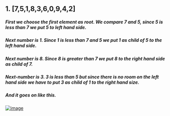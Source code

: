 ## 1. [7,5,1,8,3,6,0,9,4,2]

##### First we choose the first element as root. We compare 7 and 5, since 5 is less than 7 we put 5 to left hand side. 
##### Next number is 1. Since 1 is less than 7 and 5 we put 1 as child of 5 to the left hand side.
##### Next number is 8. Since 8 is greater than 7 we put 8 to the right hand side as child of 7.
##### Next-number is 3. 3 is less than 5 but since there is no room on the left hand side we have to put 3 as child of 1 to the right hand size. 
##### And it goes on like this.

[![image](https://www.linkpicture.com/q/bst.jpg)](https://www.linkpicture.com/view.php?img=LPic6252d2eef197a781740830)